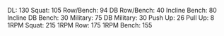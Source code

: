 DL: 130
 Squat: 105
 Row/Bench: 94
 DB Row/Bench: 40
 Incline Bench: 80
 Incline DB Bench: 30
 Military: 75
 DB Military: 30
 Push Up: 26
 Pull Up: 8
 1RPM Squat: 215
 1RPM Row: 175
 1RPM Bench: 155
